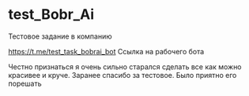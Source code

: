 # test_Bobr_Ai
Тестовое задание в компанию

https://t.me/test_task_bobrai_bot
Ссылка на рабочего бота

Честно признаться я очень сильно старался сделать все как можно красивее и круче.
Заранее спасибо за тестовое. Было приятно его порешать

